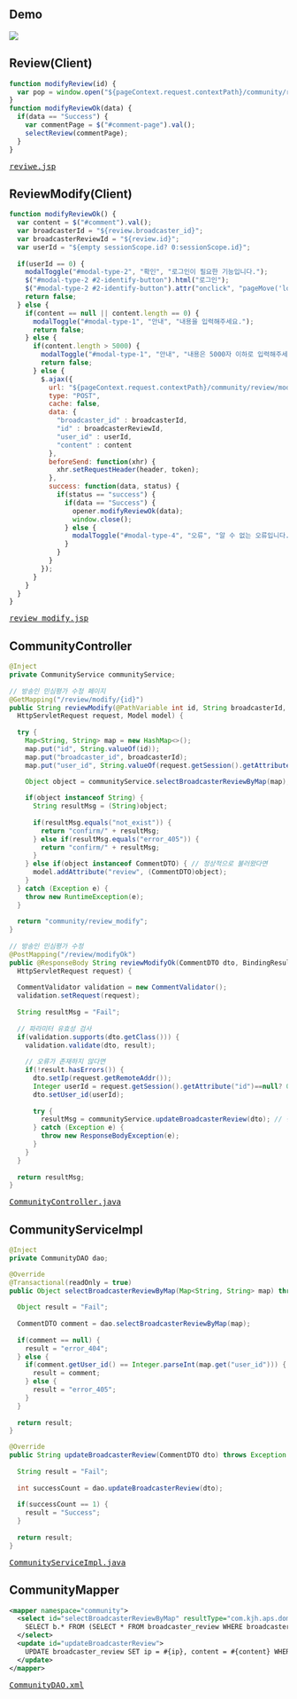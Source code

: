 ## Demo
<img src="https://user-images.githubusercontent.com/47962660/64966353-958c1800-d8d9-11e9-8ab6-49da44f2a299.gif"/>

## Review(Client)
```javascript
function modifyReview(id) {
  var pop = window.open("${pageContext.request.contextPath}/community/review/modify/" + id + "?broadcasterId=${broadcaster.id}", "pop", "width=500, height=712, scrollbars=yes, resizable=yes");
}
function modifyReviewOk(data) {
  if(data == "Success") {
    var commentPage = $("#comment-page").val();
    selectReview(commentPage);
  }
}
```
<pre>
<a href="https://github.com/KimJongHyeok2/aps/blob/master/APS/src/main/webapp/WEB-INF/views/community/review.jsp">reviwe.jsp</a>
</pre>
## ReviewModify(Client)
```javascript
function modifyReviewOk() {
  var content = $("#comment").val();
  var broadcasterId = "${review.broadcaster_id}";
  var broadcasterReviewId = "${review.id}";
  var userId = "${empty sessionScope.id? 0:sessionScope.id}";
	
  if(userId == 0) {
    modalToggle("#modal-type-2", "확인", "로그인이 필요한 기능입니다.");
    $("#modal-type-2 #2-identify-button").html("로그인");
    $("#modal-type-2 #2-identify-button").attr("onclick", "pageMove('login')");
    return false;
  } else {
    if(content == null || content.length == 0) {
      modalToggle("#modal-type-1", "안내", "내용을 입력해주세요.");
      return false;
    } else {
      if(content.length > 5000) {
        modalToggle("#modal-type-1", "안내", "내용은 5000자 이하로 입력해주세요.");
        return false;			
      } else {
        $.ajax({
          url: "${pageContext.request.contextPath}/community/review/modifyOk",
          type: "POST",
          cache: false,
          data: {
            "broadcaster_id" : broadcasterId,
            "id" : broadcasterReviewId,
            "user_id" : userId,
            "content" : content
          },
          beforeSend: function(xhr) {
            xhr.setRequestHeader(header, token);
          },
          success: function(data, status) {
            if(status == "success") {
              if(data == "Success") {
                opener.modifyReviewOk(data);
                window.close();
              } else {
                modalToggle("#modal-type-4", "오류", "알 수 없는 오류입니다.");
              }
            }
          }
        });
      }
    }
  }
}
```
<pre>
<a href="https://github.com/KimJongHyeok2/aps/blob/master/APS/src/main/webapp/WEB-INF/views/community/review_modify.jsp">review_modify.jsp</a>
</pre>
## CommunityController
```java
@Inject
private CommunityService communityService;
  
// 방송인 민심평가 수정 페이지
@GetMapping("/review/modify/{id}")
public String reviewModify(@PathVariable int id, String broadcasterId, 
  HttpServletRequest request, Model model) {
		
  try {
    Map<String, String> map = new HashMap<>();
    map.put("id", String.valueOf(id));
    map.put("broadcaster_id", broadcasterId);
    map.put("user_id", String.valueOf(request.getSession().getAttribute("id")==null? 0:(Integer)request.getSession().getAttribute("id")));

    Object object = communityService.selectBroadcasterReviewByMap(map); // 수정할 평가
			
    if(object instanceof String) {
      String resultMsg = (String)object;
				
      if(resultMsg.equals("not_exist")) {
        return "confirm/" + resultMsg;
      } else if(resultMsg.equals("error_405")) {
        return "confirm/" + resultMsg;
      }
    } else if(object instanceof CommentDTO) { // 정상적으로 불러왔다면
      model.addAttribute("review", (CommentDTO)object);
    }
  } catch (Exception e) {
    throw new RuntimeException(e);
  }
		
  return "community/review_modify";
}
	
// 방송인 민심평가 수정
@PostMapping("/review/modifyOk")
public @ResponseBody String reviewModifyOk(CommentDTO dto, BindingResult result,
  HttpServletRequest request) {
		
  CommentValidator validation = new CommentValidator();
  validation.setRequest(request);
		
  String resultMsg = "Fail";
		
  // 파라미터 유효성 검사
  if(validation.supports(dto.getClass())) {
    validation.validate(dto, result);
			
    // 오류가 존재하지 않다면
    if(!result.hasErrors()) {
      dto.setIp(request.getRemoteAddr());
      Integer userId = request.getSession().getAttribute("id")==null? 0:(Integer)request.getSession().getAttribute("id");
      dto.setUser_id(userId);
				
      try {
        resultMsg = communityService.updateBroadcasterReview(dto); // 평가 수정
      } catch (Exception e) {
        throw new ResponseBodyException(e);
      }
    }
  }
		
  return resultMsg;
}
```
<pre>
<a href="https://github.com/KimJongHyeok2/aps/blob/master/APS/src/main/java/com/kjh/aps/controller/CommunityController.java">CommunityController.java</a>
</pre>
## CommunityServiceImpl
```java
@Inject
private CommunityDAO dao;

@Override
@Transactional(readOnly = true)
public Object selectBroadcasterReviewByMap(Map<String, String> map) throws Exception { // 평가 불러오기
		
  Object result = "Fail";
		
  CommentDTO comment = dao.selectBroadcasterReviewByMap(map);
		
  if(comment == null) {
    result = "error_404";
  } else {
    if(comment.getUser_id() == Integer.parseInt(map.get("user_id"))) {
      result = comment;
    } else {
      result = "error_405";
    }
  }
		
  return result;
}

@Override
public String updateBroadcasterReview(CommentDTO dto) throws Exception { // 평가 수정
		
  String result = "Fail";
		
  int successCount = dao.updateBroadcasterReview(dto);
		
  if(successCount == 1) {
    result = "Success";
  }
		
  return result;
}

```
<pre>
<a href="https://github.com/KimJongHyeok2/aps/blob/master/APS/src/main/java/com/kjh/aps/service/CommunityServiceImpl.java">CommunityServiceImpl.java</a>
</pre>
## CommunityMapper
```xml
<mapper namespace="community">
  <select id="selectBroadcasterReviewByMap" resultType="com.kjh.aps.domain.CommentDTO">
    SELECT b.* FROM (SELECT * FROM broadcaster_review WHERE broadcaster_id = #{broadcaster_id}) b WHERE b.id = #{id} AND status = 1
  </select>
  <update id="updateBroadcasterReview">
    UPDATE broadcaster_review SET ip = #{ip}, content = #{content} WHERE (broadcaster_id = #{broadcaster_id}) AND (id = #{id} AND user_id = #{user_id}) AND status = 1
  </update>
</mapper>
```
<pre>
<a href="https://github.com/KimJongHyeok2/aps/blob/master/APS/src/main/java/com/kjh/aps/mapper/CommunityDAO.xml">CommunityDAO.xml</a>
</pre>
